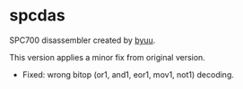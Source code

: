 spcdas
======

SPC700 disassembler created by [byuu](http://byuu.org/).

This version applies a minor fix from original version.

- Fixed: wrong bitop (or1, and1, eor1, mov1, not1) decoding.
